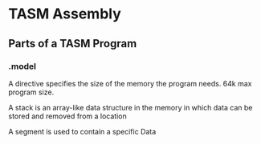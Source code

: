 # TASM Assembly

## Parts of a TASM Program

### .model

A directive specifies the size of the memory the program needs. 64k max program size.

A stack is an array-like data structure in the memory in which data can be stored and removed from a location

A segment is used to contain a specific Data
